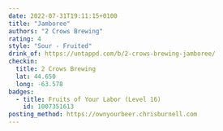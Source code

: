 ```yaml
---
date: 2022-07-31T19:11:15+0100
title: "Jamboree"
authors: "2 Crows Brewing"
rating: 4
style: "Sour - Fruited"
drink_of: https://untappd.com/b/2-crows-brewing-jamboree/
checkin:
  title: 2 Crows Brewing
  lat: 44.650
  long: -63.578
badges:
  - title: Fruits of Your Labor (Level 16)
    id: 1007351613
posting_method: https://ownyourbeer.chrisburnell.com
---
```

